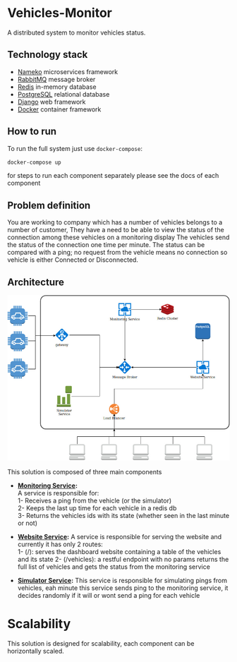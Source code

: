 # Vehicles-Monitor
A distributed system to monitor vehicles status.

## Technology stack
* [Nameko](https://nameko.readthedocs.io/en/stable/) microservices framework
* [RabbitMQ](https://www.rabbitmq.com/) message broker
* [Redis](https://redis.io/) in-memory database
* [PostgreSQL](https://www.postgresql.org/) relational database
* [Django](https://www.djangoproject.com/) web framework
* [Docker](https://www.docker.com/) container framework

## How to run
To run the full system just use `docker-compose`:
```bash
docker-compose up 
```

for steps to run each component separately please see the docs of each component  

## Problem definition

You are working to company which has a number of vehicles belongs to a number of customer, 
They have a need to be able to view the status of the connection among these vehicles on a monitoring display
The vehicles send the status of the connection one time per minute. The status can be compared with 
a ping; no request from the vehicle means no connection so vehicle is either Connected or Disconnected.

## Architecture

![architecture](docs/architecture.jpg)

This solution is composed of three main components  
* **[Monitoring Service](monitor/README.md):**  
A service is responsible for:  
    1- Receives a ping from the vehicle (or the simulator)  
    2- Keeps the last up time for each vehicle in a redis db  
    3- Returns the vehicles ids with its state (whether seen in the last minute or not)
    
* **[Website Service](website/README.md):**
A service is responsible for serving the website and currently it has only 2 routes:  
    1- (/): serves the dashboard website containing a table of the vehicles and its state
    2- (/vehicles): a restful endpoint with no params returns the full list of vehicles and gets the status from the 
    monitoring service
    
* **[Simulator Service](simulator/README.md):**
This service is responsible for simulating pings from vehicles, eah minute this service sends ping to the monitoring 
service, it decides randomly if it will or wont send a ping for each vehicle

# Scalability
This solution is designed for scalability, each component can be horizontally scaled.

